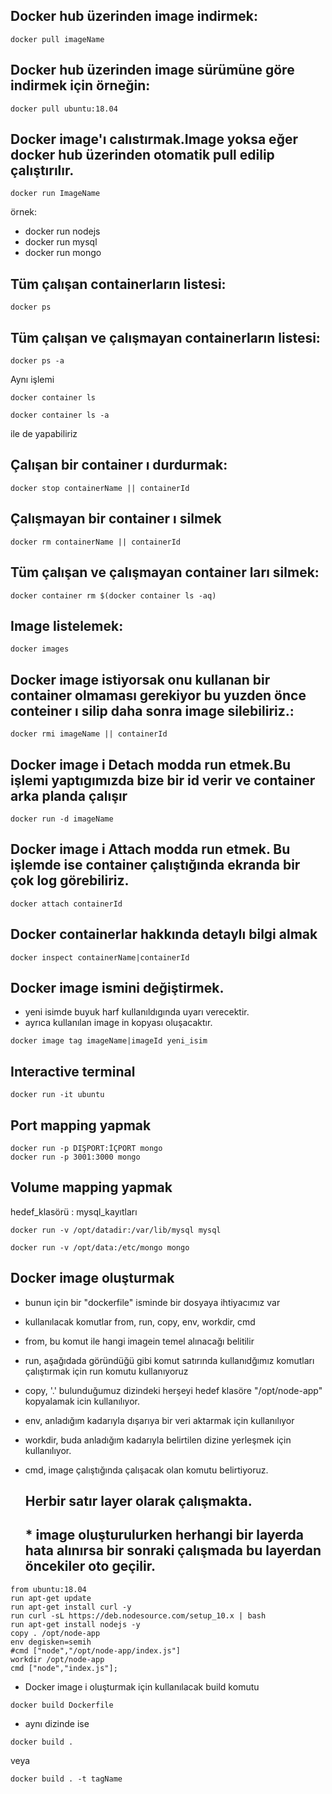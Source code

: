 
## Docker hub üzerinden image indirmek:
```
docker pull imageName
```
## Docker hub üzerinden image sürümüne göre indirmek için örneğin:
```
docker pull ubuntu:18.04
```
## Docker image'ı calıstırmak.Image yoksa eğer docker hub üzerinden otomatik pull edilip çalıştırılır.
```
docker run ImageName
```
örnek:
* docker run nodejs
* docker run mysql
* docker run mongo

## Tüm çalışan containerların listesi:
```
docker ps
```
## Tüm çalışan ve çalışmayan containerların listesi:
```
docker ps -a
```

Aynı işlemi
```
docker container ls
```
```
docker container ls -a
```
ile de yapabiliriz

## Çalışan bir container ı durdurmak:
```
docker stop containerName || containerId
```

## Çalışmayan bir container ı silmek
```
docker rm containerName || containerId
```
## Tüm çalışan ve çalışmayan container ları silmek:
```
docker container rm $(docker container ls -aq)
```
## Image listelemek:
```
docker images
```
## Docker image istiyorsak onu kullanan bir container olmaması gerekiyor bu yuzden önce conteiner ı silip daha sonra image silebiliriz.:

```
docker rmi imageName || containerId
```
## Docker image i Detach modda run etmek.Bu işlemi yaptıgımızda bize bir id verir ve container arka planda çalışır
```
docker run -d imageName
```

## Docker image i Attach modda run etmek. Bu işlemde ise container çalıştığında ekranda bir çok log görebiliriz.
```
docker attach containerId
```
## Docker containerlar hakkında detaylı bilgi almak
```
docker inspect containerName|containerId
```
## Docker image ismini değiştirmek.
* yeni isimde buyuk harf kullanıldıgında uyarı verecektir.
* ayrıca kullanılan image in kopyası oluşacaktır.
```
docker image tag imageName|imageId yeni_isim
```
## Interactive terminal
```
docker run -it ubuntu
```
## Port mapping yapmak
```
docker run -p DIŞPORT:İÇPORT mongo
docker run -p 3001:3000 mongo
```

## Volume mapping yapmak


hedef_klasörü : mysql_kayıtları
```
docker run -v /opt/datadir:/var/lib/mysql mysql
```
```
docker run -v /opt/data:/etc/mongo mongo
```
## Docker image oluşturmak
* bunun için bir "dockerfile" isminde bir dosyaya ihtiyacımız var
* kullanılacak komutlar from, run, copy, env, workdir, cmd 
* from, bu komut ile  hangi imagein temel alınacağı belitilir
* run, aşağıdada göründüğü gibi komut satırında kullanıdğımız komutları çalıştırmak için run komutu kullanıyoruz
* copy, '.' bulunduğumuz dizindeki herşeyi hedef klasöre "/opt/node-app" kopyalamak icin kullanılıyor.
* env,  anladığım kadarıyla dışarıya bir veri aktarmak için kullanılıyor
* workdir, buda anladığım kadarıyla belirtilen dizine yerleşmek için kullanılıyor.
* cmd, image çalıştığında çalışacak olan komutu belirtiyoruz.
  
  ## Herbir satır layer olarak çalışmakta.
  ## * image oluşturulurken herhangi bir layerda hata alınırsa bir sonraki çalışmada bu layerdan öncekiler oto geçilir.
```
from ubuntu:18.04
run apt-get update
run apt-get install curl -y
run curl -sL https://deb.nodesource.com/setup_10.x | bash
run apt-get install nodejs -y
copy . /opt/node-app
env degisken=semih
#cmd ["node","/opt/node-app/index.js"]
workdir /opt/node-app
cmd ["node","index.js"];
```
* Docker image i oluşturmak için kullanılacak build komutu
```
docker build Dockerfile
```
* aynı dizinde ise
```
docker build .
```
veya
```
docker build . -t tagName
```
